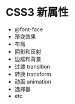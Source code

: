 # CSS3 新属性
- @font-face
- 渐变效果
- 布局
- 阴影和反射
- 边框和背景
- 过渡 transition 
- 转换 transform
- 动画 animation
- 选择器
- etc